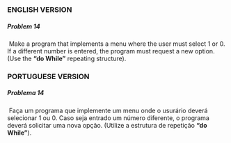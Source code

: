 ### ENGLISH VERSION

##### Problem 14

​		Make a program that implements a menu where the user must select 1 or 0. If a different number is entered, the program must request a new option. (Use the **“do While”** repeating structure).





### PORTUGUESE VERSION

##### Problema 14

​		Faça um programa que implemente um menu onde o usurário deverá selecionar 1 ou 0. Caso seja entrado um número diferente, o programa deverá solicitar uma nova opção. (Utilize a estrutura de repetição **“do While”**).